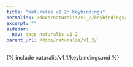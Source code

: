 ```yaml
---
title: "Naturalis v1.2: Keybindings"
permalink: /docs/naturalis/v1_2/keybindings/
excerpt: ""
sidebar:
  nav: docs_naturalis_v1_2
parent_url: /docs/naturalis/v1_2/
---
```


{% include naturalis/v1_1/keybindings.md %}
